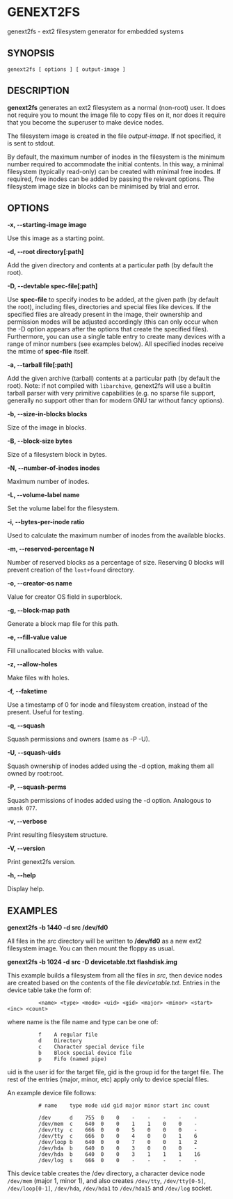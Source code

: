 GENEXT2FS
=========

genext2fs - ext2 filesystem generator for embedded systems

SYNOPSIS
--------

`genext2fs [ options ] [ output-image ]`

DESCRIPTION
-----------

**genext2fs** generates an ext2 filesystem as a normal (non-root) user.
It does not require you to mount the image file to copy files on it, nor
does it require that you become the superuser to make device nodes.

The filesystem image is created in the file *output-image*. If not
specified, it is sent to stdout.

By default, the maximum number of inodes in the filesystem is the
minimum number required to accommodate the initial contents. In this
way, a minimal filesystem (typically read-only) can be created with
minimal free inodes. If required, free inodes can be added by passing
the relevant options. The filesystem image size in blocks can be
minimised by trial and error.

OPTIONS
-------

**-x, --starting-image image**

Use this image as a starting point.

**-d, --root directory[:path]**

Add the given directory and contents at a particular path (by default
the root).

**-D, --devtable spec-file[:path]**

Use **spec-file** to specify inodes to be added, at the given path (by
default the root), including files, directories and special files like
devices. If the specified files are already present in the image, their
ownership and permission modes will be adjusted accordingly (this can
only occur when the -D option appears after the options that create the
specified files). Furthermore, you can use a single table entry to
create many devices with a range of minor numbers (see examples below).
All specified inodes receive the mtime of **spec-file** itself.

**-a, --tarball file[:path]**

Add the given archive (tarball) contents at a particular path (by default
the root).
Note: if not compiled with `libarchive`, genext2fs will use a builtin
tarball parser with very primitive capabilities (e.g. no sparse file
support, generally no support other than for modern GNU tar without
fancy options).

**-b, --size-in-blocks blocks**

Size of the image in blocks.

**-B, --block-size bytes**

Size of a filesystem block in bytes.

**-N, --number-of-inodes inodes**

Maximum number of inodes.

**-L, --volume-label name**

Set the volume label for the filesystem.

**-i, --bytes-per-inode ratio**

Used to calculate the maximum number of inodes from the available
blocks.

**-m, --reserved-percentage N**

Number of reserved blocks as a percentage of size. Reserving 0 blocks
will prevent creation of the `lost+found` directory.

**-o, --creator-os name**

Value for creator OS field in superblock.

**-g, --block-map path**

Generate a block map file for this path.

**-e, --fill-value value**

Fill unallocated blocks with value.

**-z, --allow-holes**

Make files with holes.

**-f, --faketime**

Use a timestamp of 0 for inode and filesystem creation, instead of the
present. Useful for testing.

**-q, --squash**

Squash permissions and owners (same as -P -U).

**-U, --squash-uids**

Squash ownership of inodes added using the -d option, making them all
owned by root:root.

**-P, --squash-perms**

Squash permissions of inodes added using the -d option. Analogous to
`umask 077`.

**-v, --verbose**

Print resulting filesystem structure.

**-V, --version**

Print genext2fs version.

**-h, --help**

Display help.

EXAMPLES
--------

**genext2fs -b 1440 -d src /dev/fd0**

All files in the *src* directory will be written to **/dev/fd0** as a
new ext2 filesystem image. You can then mount the floppy as usual.

**genext2fs -b 1024 -d src -D devicetable.txt flashdisk.img**

This example builds a filesystem from all the files in *src*, then
device nodes are created based on the contents of the file
*devicetable.txt*. Entries in the device table take the form of:

              <name> <type> <mode> <uid> <gid> <major> <minor> <start> <inc> <count>

where name is the file name and type can be one of:

              f    A regular file
              d    Directory
              c    Character special device file
              b    Block special device file
              p    Fifo (named pipe)

uid is the user id for the target file, gid is the group id for the
target file. The rest of the entries (major, minor, etc) apply only to
device special files.

An example device file follows:

              # name    type mode uid gid major minor start inc count

              /dev      d    755  0    0    -    -    -    -    -
              /dev/mem  c    640  0    0    1    1    0    0    -
              /dev/tty  c    666  0    0    5    0    0    0    -
              /dev/tty  c    666  0    0    4    0    0    1    6
              /dev/loop b    640  0    0    7    0    0    1    2
              /dev/hda  b    640  0    0    3    0    0    0    -
              /dev/hda  b    640  0    0    3    1    1    1    16
              /dev/log  s    666  0    0    -    -    -    -    -

This device table creates the /dev directory, a character device node
`/dev/mem` (major 1, minor 1), and also creates `/dev/tty`, `/dev/tty[0-5]`,
`/dev/loop[0-1]`, `/dev/hda`, `/dev/hda1` to `/dev/hda15` and `/dev/log` socket.

